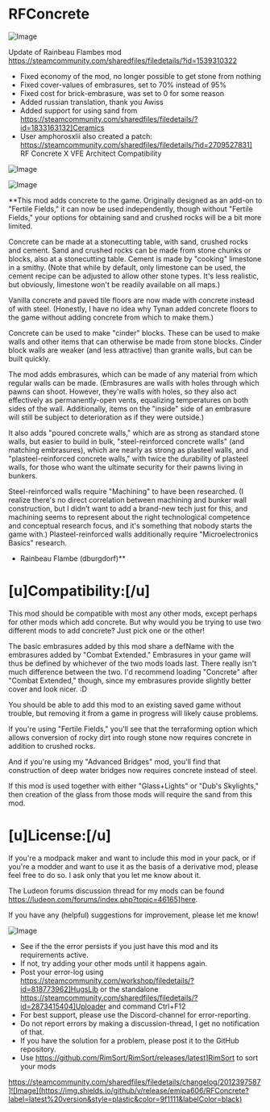 # RFConcrete

![Image](https://i.imgur.com/buuPQel.png)

Update of Rainbeau Flambes mod
https://steamcommunity.com/sharedfiles/filedetails/?id=1539310322

- Fixed economy of the mod, no longer possible to get stone from nothing
- Fixed cover-values of embrasures, set to 70% instead of 95%
- Fixed cost for brick-embrasure, was set to 0 for some reason
- Added russian translation, thank you Awiss
- Added support for using sand from https://steamcommunity.com/sharedfiles/filedetails/?id=1833163132]Ceramics
- User amphorosxlii also created a patch:  https://steamcommunity.com/sharedfiles/filedetails/?id=2709527831] RF Concrete X VFE Architect Compatibility

![Image](https://i.imgur.com/pufA0kM.png)

	
![Image](https://i.imgur.com/Z4GOv8H.png)


**This mod adds concrete to the game. Originally designed as an add-on to "Fertile Fields," it can now be used independently, though without "Fertile Fields," your options for obtaining sand and crushed rocks will be a bit more limited.

Concrete can be made at a stonecutting table, with sand, crushed rocks and cement. Sand and crushed rocks can be made from stone chunks or blocks, also at a stonecutting table. Cement is made by "cooking" limestone in a smithy. (Note that while by default, only limestone can be used, the cement recipe can be adjusted to allow other stone types. It's less realistic, but obviously, limestone won't be readily available on all maps.)

Vanilla concrete and paved tile floors are now made with concrete instead of with steel. (Honestly, I have no idea why Tynan added concrete floors to the game without adding concrete from which to make them.)

Concrete can be used to make "cinder" blocks. These can be used to make walls and other items that can otherwise be made from stone blocks. Cinder block walls are weaker (and less attractive) than granite walls, but can be built quickly.

The mod adds embrasures, which can be made of any material from which regular walls can be made. (Embrasures are walls with holes through which pawns can shoot. However, they're walls with holes, so they also act effectively as permanently-open vents, equalizing temperatures on both sides of the wall. Additionally, items on the "inside" side of an embrasure will still be subject to deterioration as if they were outside.)

It also adds "poured concrete walls," which are as strong as standard stone walls, but easier to build in bulk, "steel-reinforced concrete walls" (and matching embrasures), which are nearly as strong as plasteel walls, and "plasteel-reinforced concrete walls," with twice the durability of plasteel walls, for those who want the ultimate security for their pawns living in bunkers.

Steel-reinforced walls require "Machining" to have been researched. (I realize there's no direct correlation between machining and bunker wall construction, but I didn't want to add a brand-new tech just for this, and machining seems to represent about the right technological competence and conceptual research focus, and it's something that nobody starts the game with.) Plasteel-reinforced walls additionally require "Microelectronics Basics" research.

- Rainbeau Flambe (dburgdorf)**

# **[u]Compatibility:[/u]**


This mod should be compatible with most any other mods, except perhaps for other mods which add concrete. But why would you be trying to use two different mods to add concrete? Just pick one or the other! 

The basic embrasures added by this mod share a defName with the embrasures added by "Combat Extended." Embrasures in your game will thus be defined by whichever of the two mods loads last. There really isn't much difference between the two. I'd recommend loading "Concrete" after "Combat Extended," though, since my embrasures provide slightly better cover and look nicer. :D

You should be able to add this mod to an existing saved game without trouble, but removing it from a game in progress will likely cause problems.

If you're using "Fertile Fields," you'll see that the terraforming option which allows conversion of rocky dirt into rough stone now requires concrete in addition to crushed rocks.

And if you're using my "Advanced Bridges" mod, you'll find that construction of deep water bridges now requires concrete instead of steel.

If this mod is used together with either "Glass+Lights" or "Dub's Skylights," then creation of the glass from those mods will require the sand from this mod.

# **[u]License:[/u]**


If you're a modpack maker and want to include this mod in your pack, or if you're a modder and want to use it as the basis of a derivative mod, please feel free to do so. I ask only that you let me know about it. 

The Ludeon forums discussion thread for my mods can be found https://ludeon.com/forums/index.php?topic=46165]here.

If you have any (helpful) suggestions for improvement, please let me know!


![Image](https://i.imgur.com/PwoNOj4.png)



-  See if the the error persists if you just have this mod and its requirements active.
-  If not, try adding your other mods until it happens again.
-  Post your error-log using https://steamcommunity.com/workshop/filedetails/?id=818773962]HugsLib or the standalone https://steamcommunity.com/sharedfiles/filedetails/?id=2873415404]Uploader and command Ctrl+F12
-  For best support, please use the Discord-channel for error-reporting.
-  Do not report errors by making a discussion-thread, I get no notification of that.
-  If you have the solution for a problem, please post it to the GitHub repository.
-  Use https://github.com/RimSort/RimSort/releases/latest]RimSort to sort your mods



https://steamcommunity.com/sharedfiles/filedetails/changelog/2012397587]![Image](https://img.shields.io/github/v/release/emipa606/RFConcrete?label=latest%20version&style=plastic&color=9f1111&labelColor=black)

